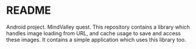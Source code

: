 # README #

Android project. MindValley quest.
This repository contains a library which handles image loading from URL, and cache usage to save and access these images.
It contains a simple application which uses this library too.
